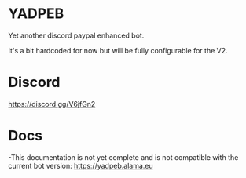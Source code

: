 # YADPEB
Yet another discord paypal enhanced bot.

It's a bit hardcoded for now but will be fully configurable for the V2.

# Discord
https://discord.gg/V6jfGn2

# Docs
-This documentation is not yet complete and is not compatible with the current bot version: https://yadpeb.alama.eu
